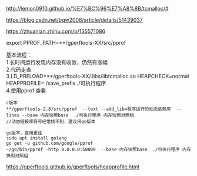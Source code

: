 http://lemon0910.github.io/%E7%BC%96%E7%A8%8B/tcmalloc/#


https://blog.csdn.net/bqw2008/article/details/51439037


https://zhuanlan.zhihu.com/p/135571086


export PPROF_PATH=\*\*/gperftools-XX/src/pprof   
   



基本流程：  
1.长时间运行发现内存没有收敛，仍然有涨幅  
2.代码走查  
3.LD_PRELOAD=\*\*/gperftools-XX/.libs/libtcmalloc.so HEAPCHECK=normal  HEAPPROFILE=./save_prefix ./可执行程序     
4.使用pprof 查看  

    c版本  
    **/gperftools-2.8/src/pprof  --text --add_lib=程序运行的动态依赖库  --lines --base 内存快照base  ./可执行程序 内存快照对照组
    //动态链接库符号经常找不到，建议用go版本
    
    go版本，食用更佳  
    sudo apt install golang
    go get -u github.com/google/pprof
    ~/go/bin/pprof -http 0.0.0.0:50000  --base 内存快照base  ./可执行程序 内存快照对照组   
    
    
https://gperftools.github.io/gperftools/heapprofile.html  
